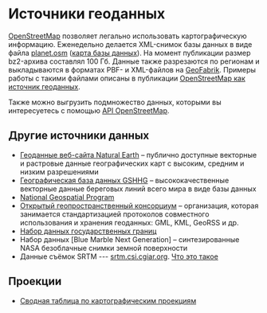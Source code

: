 # Источники геоданных

[OpenStreetMap](https://www.openstreetmap.org/) позволяет легально использовать картографическую информацию. Еженедельно делается XML-снимок базы данных в виде файла [planet.osm](http://planet.openstreetmap.org/) ([карта базы данных](https://wiki.openstreetmap.org/wiki/Database)). На момент публикации размер bz2-архива составлял 100 Гб. Данные также разрезаются по регионам и выкладываются в форматах PBF- и XML-файлов на [GeoFabrik](http://download.geofabrik.de/). Примеры работы с такими файлами описаны в публикации [OpenStreetMap как источник геоданных](https://habr.com/ru/post/270513/).

Также можно выгрузить подмножество данных, которыми вы интересуетесь с помощью [API OpenStreetMap](https://wiki.openstreetmap.org/wiki/RU:API_v0.6).

## Другие источники данных
- [Геоданные веб-сайта Natural Earth](https://www.naturalearthdata.com/) – публично доступные векторные и растровые данные географических карт с высоким, средним и низким разреше­ниями
- [Географическая база данных GSHHG](https://www.soest.hawaii.edu/pwessel/gshhg/) – высококачественные векторные данные береговых линий всего мира в виде базы данных
- [National Geospatial Program](https://www.usgs.gov/core-science-systems/national-geospatial-program/national-map)
- [Открытый геопространственный консорциум](https://www.ogc.org/) – организация, которая занимается стандартизацией протоколов совместного использования и хранения геоданных: GML, KML, GeoRSS и др.
- [Набор данных государственных границ](http://thematicmapping.org/downloads/world_borders.php)
- Набор данных [Blue Marble Next Generation] – синтезированные NASA безоблачные снимки земной поверхности 
- Данные съёмок SRTM --- [srtm.csi.cgiar.org](http://srtm.csi.cgiar.org/). [Что это такое](http://gis-lab.info/qa/srtm.html)

## Проекции
- [Сводная таблица по картографическим проекциям](http://www.radicalcartography.net/?projectionref)